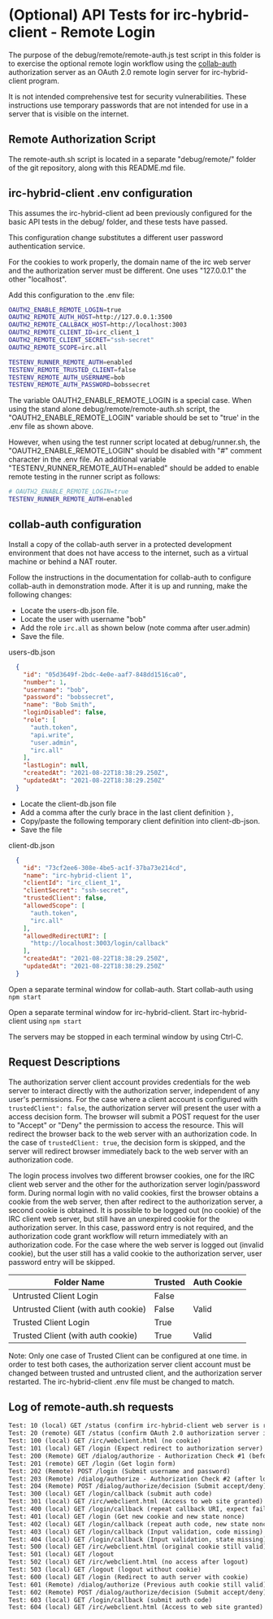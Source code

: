 # (Optional) API Tests for irc-hybrid-client - Remote Login

The purpose of the debug/remote/remote-auth.js test script in this folder is
to exercise the optional remote login workflow using the
[collab-auth](https://github.com/cotarr/collab-auth) authorization server
as an OAuth 2.0 remote login server for irc-hybrid-client program.

It is not intended comprehensive test for security vulnerabilities.
These instructions use temporary passwords that are not
intended for use in a server that is visible on the internet.

## Remote Authorization Script

The remote-auth.sh script is located in a separate "debug/remote/" folder of the git repository, along with this README.md file.

## irc-hybrid-client .env configuration

This assumes the irc-hybrid-client ad been previously configured for the
basic API tests in the debug/ folder, and these tests have passed.

This configuration change substitutes a different user password
authentication service.

For the cookies to work properly, the domain name of the irc web server and 
the authorization server must be different. One uses "127.0.0.1" the other "localhost".

Add this configuration to the .env file:

```bash
OAUTH2_ENABLE_REMOTE_LOGIN=true
OAUTH2_REMOTE_AUTH_HOST=http://127.0.0.1:3500
OAUTH2_REMOTE_CALLBACK_HOST=http://localhost:3003
OAUTH2_REMOTE_CLIENT_ID=irc_client_1
OAUTH2_REMOTE_CLIENT_SECRET="ssh-secret"
OAUTH2_REMOTE_SCOPE=irc.all

TESTENV_RUNNER_REMOTE_AUTH=enabled
TESTENV_REMOTE_TRUSTED_CLIENT=false
TESTENV_REMOTE_AUTH_USERNAME=bob
TESTENV_REMOTE_AUTH_PASSWORD=bobssecret
```

The variable OAUTH2_ENABLE_REMOTE_LOGIN is a special case.
When using the stand alone debug/remote/remote-auth.sh script,
the "OAUTH2_ENABLE_REMOTE_LOGIN" variable should be set to "true'
in the .env file as shown above.

However, when using the test runner script located at debug/runner.sh,
the "OAUTH2_ENABLE_REMOTE_LOGIN" should be disabled with "#"
comment character in the .env file. An additional variable 
"TESTENV_RUNNER_REMOTE_AUTH=enabled" should be added to enable remote
testing in the runner script as follows:

```bash
# OAUTH2_ENABLE_REMOTE_LOGIN=true
TESTENV_RUNNER_REMOTE_AUTH=enabled
```

## collab-auth configuration

Install a copy of the collab-auth server in a protected development environment
that does not have access to the internet, such as a virtual machine or behind a NAT router.

Follow the instructions in the documentation for collab-auth to configure
collab-auth in demonstration mode. After it is up and running,
make the following changes:

* Locate the users-db.json file. 
* Locate the user with username "bob"
* Add the role `irc.all` as shown below (note comma after user.admin)
* Save the file.

users-db.json

```json
  {
    "id": "05d3649f-2bdc-4e0e-aaf7-848dd1516ca0",
    "number": 1,
    "username": "bob",
    "password": "bobssecret",
    "name": "Bob Smith",
    "loginDisabled": false,
    "role": [
      "auth.token",
      "api.write",
      "user.admin",
      "irc.all"
    ],
    "lastLogin": null,
    "createdAt": "2021-08-22T18:38:29.250Z",
    "updatedAt": "2021-08-22T18:38:29.250Z"
  }
```

* Locate the client-db.json file
* Add a comma after the curly brace in the last client definition `},`
* Copy/paste the following temporary client definition into client-db-json.
* Save the file

client-db.json

```json
  {
    "id": "73cf2ee6-308e-4be5-ac1f-37ba73e214cd",
    "name": "irc-hybrid-client 1",
    "clientId": "irc_client_1",
    "clientSecret": "ssh-secret",
    "trustedClient": false,
    "allowedScope": [
      "auth.token",
      "irc.all"
    ],
    "allowedRedirectURI": [
      "http://localhost:3003/login/callback"
    ],
    "createdAt": "2021-08-22T18:38:29.250Z",
    "updatedAt": "2021-08-22T18:38:29.250Z"
  }
```

Open a separate terminal window for collab-auth. Start collab-auth using `npm start`

Open a separate terminal window for irc-hybrid-client. Start irc-hybrid-client using `npm start`

The servers may be stopped in each terminal window by using Ctrl-C.

## Request Descriptions

The authorization server client account provides credentials for the web server
to interact directly with the authorization server, independent of any user's permissions.
For the case where a client account is configured with `trustedClient": false`,
the authorization server will present the user with a access decision form. The browser will
submit a POST request for the user to "Accept" or "Deny" the permission to access the resource.
This will redirect the browser back to the web server with an authorization code.
In the case of `trustedClient: true`, the decision form is skipped, and the server will
redirect browser immediately back to the web server with an authorization code.

The login process involves two different browser cookies, one for the IRC client web server
and the other for the authorization server login/password form.
During normal login with no valid cookies, first the browser obtains a cookie from
the web server, then after redirect to the authorization server, a second cookie is obtained.
It is possible to be logged out (no cookie) of the IRC client web server, but still
have an unexpired cookie for the authorization server. In this case, password entry
is not required, and the authorization code grant workflow will return immediately
with an authorization code. For the case where the web server is logged out (invalid cookie),
but the user still has a valid cookie to the authorization server, user password entry will be skipped.

| Folder Name                         | Trusted | Auth Cookie |
| ----------------------------------- | ------- | ----------- |
| Untrusted Client Login              | False   |             |
| Untrusted Client (with auth cookie) | False   | Valid       |
| Trusted Client Login                | True    |             |
| Trusted Client (with auth cookie)   | True    | Valid       |

Note: Only one case of Trusted Client can be configured at one time.
in order to test both cases, the authorization server client account must be changed
between trusted and untrusted client, and the authorization server restarted.
The irc-hybrid-client .env file must be changed to match.

## Log of remote-auth.sh requests

```txt
Test: 10 (local) GET /status (confirm irc-hybrid-client web server is running)
Test: 20 (remote) GET /status (confirm OAuth 2.0 authorization server is running)
Test: 100 (local) GET /irc/webclient.html (no cookie)
Test: 101 (local) GET /login (Expect redirect to authorization server)
Test: 200 (Remote) GET /dialog/authorize - Authorization Check #1 (before login)
Test: 201 (remote) GET /login (Get login form)
Test: 202 (Remote) POST /login (Submit username and password)
Test: 203 (Remote) /dialog/authorize - Authorization Check #2 (after login)
Test: 204 (Remote) POST /dialog/authorize/decision (Submit accept/deny)
Test: 300 (local) GET /login/callback (submit auth code)
Test: 301 (local) GET /irc/webclient.html (Access to web site granted)
Test: 400 (local) GET /login/callback (repeat callback URI, expect fail)
Test: 401 (local) GET /login (Get new cookie and new state nonce)
Test: 402 (local) GET /login/callback (repeat auth code, new state nonce, expect fail))
Test: 403 (local) GET /login/callback (Input validation, code missing)
Test: 404 (local) GET /login/callback (Input validation, state missing)
Test: 500 (local) GET /irc/webclient.html (original cookie still valid)
Test: 501 (local) GET /logout
Test: 502 (local) GET /irc/webclient.html (no access after logout)
Test: 503 (local) GET /logout (logout without cookie)
Test: 600 (local) GET /login (Redirect to auth server with cookie)
Test: 601 (Remote) /dialog/authorize (Previous auth cookie still valid)
Test: 602 (Remote) POST /dialog/authorize/decision (Submit accept/deny)
Test: 603 (local) GET /login/callback (submit auth code)
Test: 604 (local) GET /irc/webclient.html (Access to web site granted)
```
